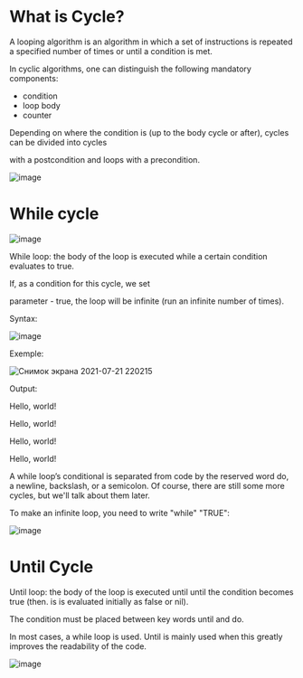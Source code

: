 # What is Cycle?

A looping algorithm is an algorithm in which a set of instructions is repeated a specified number of times or until a condition is met.

In cyclic algorithms, one can distinguish the following
mandatory components:

* condition
* loop body
* counter

Depending on where the condition is (up to the body
cycle or after), cycles can be divided into cycles

with a postcondition and loops with a precondition.


![image](https://user-images.githubusercontent.com/70141250/126528157-21916c6e-ded6-4503-bc7d-1a431bfb8296.png)



# While cycle

![image](https://user-images.githubusercontent.com/70141250/126520380-0a8b0a6e-cff4-4f21-9f47-9610e4c7ab72.png)


While loop: the body of the loop is executed
while a certain condition
evaluates to true.

If, as a condition for this cycle, we set


parameter - true, the loop will be infinite
(run an infinite number of times).


Syntax:

![image](https://user-images.githubusercontent.com/70141250/126528879-04e0a0e3-e677-4d5f-a0de-83d74e527964.png)

Exemple:

![Снимок экрана 2021-07-21 220215](https://user-images.githubusercontent.com/70141250/126529452-1db35c53-637d-493b-8f67-251fc3077f4a.png)

Output:

Hello, world!

Hello, world!

Hello, world!

Hello, world!


A while loop’s conditional is separated from code by the reserved word do, a newline, backslash, or a semicolon.
Of course, there are still some more cycles, but we'll talk about them later.



To make an infinite loop, you need to write "while" "TRUE":

![image](https://user-images.githubusercontent.com/70141250/126619535-c958c135-7c05-4d7a-bb5d-680c0b0fb6d2.png)

# Until Cycle

Until loop: the body of the loop is executed until
until the condition becomes true (then.
is is evaluated initially as false or nil).

The condition must be placed between key
words until and do.

In most cases, a while loop is used.
Until is mainly used when
this greatly improves the readability of the code.


![image](https://user-images.githubusercontent.com/70141250/126621219-a184fa2d-e22b-4011-a9bf-534c593a50c6.png)

